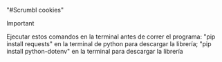 "#Scrumbl cookies"  
>[!IMPORTANT]
>Ejecutar estos comandos en la terminal antes de correr el programa: 
>"pip install requests" en la terminal de python para descargar la librería; 
>"pip install python-dotenv" en la terminal para descargar la librería
